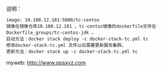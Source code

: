 说明：

    image: 10.100.12.181:5000/tc-centos
    镜像在镜像仓库10.100.12.181 ，tc-centos镜像的dockerfile文件在Dockerfile_groups/tc-centos-jdk 。
    启动方法：docker stack deploy -c docker-stack-tc.yml tc
    修改docker-stack-tc.yml 文件以后需要更新服务集群。
    更新方法：docker stack up -c docker-stack-tc.yml tc  


myweb: http://www.opsxyz.com

